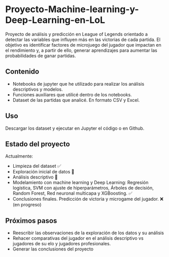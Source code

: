 # Proyecto-Machine-learning-y-Deep-Learning-en-LoL
Proyecto de análisis y predicción en League of Legends orientado a detectar las variables que influyen más en las victorias de cada partida. El objetivo es identificar factores de microjuego del jugador que impactan en el rendimiento y, a partir de ello, generar aprendizajes para aumentar las probabilidades de ganar partidas.

## Contenido
- Notebooks de jupyter que he utilizado para realizar los análisis descriptivos y modelos.
- Funciones auxiliares que utilicé dentro de los notebooks.
- Dataset de las partidas que analicé. En formato CSV y Excel.

## Uso
Descargar los dataset y ejecutar en Jupyter el código o en Github.

## Estado del proyecto
Actualmente:
- Limpieza del dataset ✅
- Exploración inicial de datos 🔄
- Análisis descriptivo 🔄
- Modelamiento con machine learning y Deep Learning: Regresión logística, SVM con ajuste de hiperparámetros, Árboles de decisión, Random Forest, Red neuronal multicapa y XGBoosting. ✅
- Conclusiones finales. Predicción de victoria y microgame del jugador. ❌ (en progreso)

## Próximos pasos
- Reescribir las observaciones de la exploración de los datos y su análisis
- Rehacer comparativas del jugador en el análisis descriptivo vs jugadores de su elo y jugadores profesionales.
- Generar las conclusiones del proyecto
